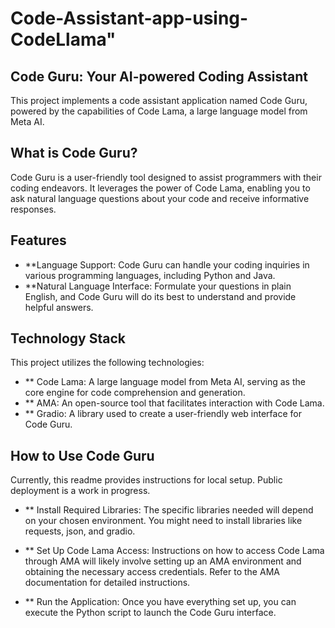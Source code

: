 # Code-Assistant-app-using-CodeLlama" 

## Code Guru: Your AI-powered Coding Assistant
This project implements a code assistant application named Code Guru, powered by the capabilities of Code Lama, a large language model from Meta AI.

## What is Code Guru?
Code Guru is a user-friendly tool designed to assist programmers with their coding endeavors. It leverages the power of Code Lama, enabling you to ask natural language questions about your code and receive informative responses.

## Features
- **Language Support: Code Guru can handle your coding inquiries in various programming languages, including Python and Java.
- **Natural Language Interface: Formulate your questions in plain English, and Code Guru will do its best to understand and provide helpful answers.
## Technology Stack
  This project utilizes the following technologies:

- ** Code Lama: A large language model from Meta AI, serving as the core engine for code comprehension and generation.
- ** AMA: An open-source tool that facilitates interaction with Code Lama.
- ** Gradio: A library used to create a user-friendly web interface for Code Guru.
## How to Use Code Guru
Currently, this readme provides instructions for local setup. Public deployment is a work in progress.

- ** Install Required Libraries:
The specific libraries needed will depend on your chosen environment. You might need to install libraries like requests, json, and gradio.

- ** Set Up Code Lama Access:
Instructions on how to access Code Lama through AMA will likely involve setting up an AMA environment and obtaining the necessary access credentials. Refer to the AMA documentation for detailed instructions.

- ** Run the Application:
Once you have everything set up, you can execute the Python script to launch the Code Guru interface.
